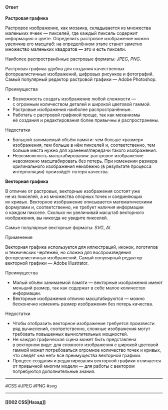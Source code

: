 #### Ответ

**Растровая графика**

Растровое изображение, как мозаика, складывается из множества маленьких ячеек — пикселей, где каждый пиксель содержит информацию о цвете. Определить растровое изображение можно увеличив его масштаб: на определённом этапе станет заметно множество маленьких квадратов — это и есть пиксели.

Наиболее распространённые растровые форматы: *JPEG*, *PNG*.

Растровая графика удобна для создания качественных фотореалистичных изображений, цифровых рисунков и фотографий. Самый популярный редактор растровой графики — Adobe Photoshop.

Преимущества

* Возможность создать изображение любой сложности — с огромным количеством деталей и широкой цветовой гаммой.
* Растровые изображения наиболее распространённые.
* Работать с растровой графикой проще, так как механизмы её создания и редактирования более привычны и распространены.

Недостатки

* Большой занимаемый объём памяти: чем больше «размер» изображения, тем больше в нём пикселей и, соответственно, тем больше места нужно для хранения/передачи такого изображения.
* Невозможность масштабирования: растровое изображение невозможно масштабировать без потерь. При изменении размера оригинального изображения неизбежно (в результате процесса интерполяции) произойдёт потеря качества.

**Векторная графика**

В отличие от растровых, векторные изображения состоят уже не из пикселей, а из множества опорных точек и соединяющих их кривых. Векторное изображение описывается математическими формулами и, соответственно, не требует наличия информации о каждом пикселе. Сколько ни увеличивай масштаб векторного изображения, вы никогда не увидите пикселей.

Самые популярные векторные форматы: *SVG*, *AI*.

Применение

Векторная графика используется для иллюстраций, иконок, логотипов и технических чертежей, но сложна для воспроизведения фотореалистичных изображений. Самый популярный редактор векторной графики — Adobe Illustrator.

Преимущества

* Малый объём занимаемой памяти — векторные изображения имеют меньший размер, так как содержат в себе малое количество информации.
* Векторные изображения отлично масштабируются — можно бесконечно изменять размер изображения без потерь качества.

Недостатки

* Чтобы отобразить векторное изображение требуется произвести ряд вычислений, соответственно, сложные изображения могут требовать повышенных вычислительных мощностей.
* Не каждая графическая сцена может быть представлена в векторном виде: для сложного изображения с широкой цветовой гаммой может потребоваться огромное количество точек и кривых, что сведёт «на нет» все преимущества векторной графики.
* Процесс создания и редактирования векторной графики отличается от привычной многим модели — для работы с вектором потребуются дополнительные знания.

___
#CSS #JPEG #PNG #svg

___

#### [[002 CSS|Назад]]
